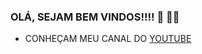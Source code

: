 
### OLÁ, SEJAM BEM VINDOS!!!! 👋 👨‍🏫    

- CONHEÇAM MEU CANAL DO [YOUTUBE](https://www.youtube.com/channel/UCwvP1caUFnPrILFpPfupoqg)




